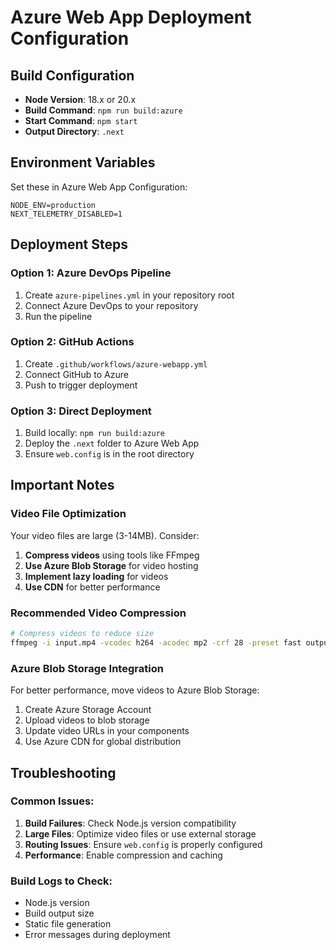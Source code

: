 # Azure Web App Deployment Configuration

## Build Configuration
- **Node Version**: 18.x or 20.x
- **Build Command**: `npm run build:azure`
- **Start Command**: `npm start`
- **Output Directory**: `.next`

## Environment Variables
Set these in Azure Web App Configuration:

```
NODE_ENV=production
NEXT_TELEMETRY_DISABLED=1
```

## Deployment Steps

### Option 1: Azure DevOps Pipeline
1. Create `azure-pipelines.yml` in your repository root
2. Connect Azure DevOps to your repository
3. Run the pipeline

### Option 2: GitHub Actions
1. Create `.github/workflows/azure-webapp.yml`
2. Connect GitHub to Azure
3. Push to trigger deployment

### Option 3: Direct Deployment
1. Build locally: `npm run build:azure`
2. Deploy the `.next` folder to Azure Web App
3. Ensure `web.config` is in the root directory

## Important Notes

### Video File Optimization
Your video files are large (3-14MB). Consider:
1. **Compress videos** using tools like FFmpeg
2. **Use Azure Blob Storage** for video hosting
3. **Implement lazy loading** for videos
4. **Use CDN** for better performance

### Recommended Video Compression
```bash
# Compress videos to reduce size
ffmpeg -i input.mp4 -vcodec h264 -acodec mp2 -crf 28 -preset fast output.mp4
```

### Azure Blob Storage Integration
For better performance, move videos to Azure Blob Storage:
1. Create Azure Storage Account
2. Upload videos to blob storage
3. Update video URLs in your components
4. Use Azure CDN for global distribution

## Troubleshooting

### Common Issues:
1. **Build Failures**: Check Node.js version compatibility
2. **Large Files**: Optimize video files or use external storage
3. **Routing Issues**: Ensure `web.config` is properly configured
4. **Performance**: Enable compression and caching

### Build Logs to Check:
- Node.js version
- Build output size
- Static file generation
- Error messages during deployment
